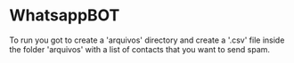 # WhatsappBOT

To run you got to create a 'arquivos' directory and create a '.csv' file inside the folder 'arquivos' with a list of contacts that you want to send spam.

